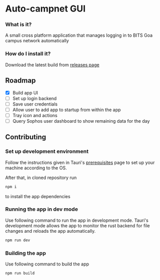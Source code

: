 # Auto-campnet GUI

### What is it?

A small cross platform application that manages logging in to BITS Goa campus network automatically

### How do I install it?

Download the latest build from [releases page](https://github.com/riskycase/auto-campnet-gui/releases)

## Roadmap

- [x] Build app UI
- [ ] Set up login backend
- [ ] Save user credentials
- [ ] Allow user to add app to startup from within the app
- [ ] Tray icon and actions
- [ ] Query Sophos user dashboard to show remaining data for the day

## Contributing

### Set up development environment

Follow the instructions given in Tauri's [prerequisites](https://tauri.studio/docs/getting-started/prerequisites) page to set up your machine according to the OS.

After that, in cloned repository run
```sh
npm i
```
to install the app dependencies

### Running the app in dev mode

Use following command to run the app in development mode. Tauri's development mode allows the app to monitor the rust backend for file changes and reloads the app automatically.
```sh
npm run dev
```

### Building the app

Use following command to build the app
```sh
npm run build
```
